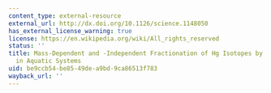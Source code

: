 ```yaml
---
content_type: external-resource
external_url: http://dx.doi.org/10.1126/science.1148050
has_external_license_warning: true
license: https://en.wikipedia.org/wiki/All_rights_reserved
status: ''
title: Mass-Dependent and -Independent Fractionation of Hg Isotopes by Photoreduction
  in Aquatic Systems
uid: be9ccb54-be85-49de-a9bd-9ca86513f783
wayback_url: ''
---
```

